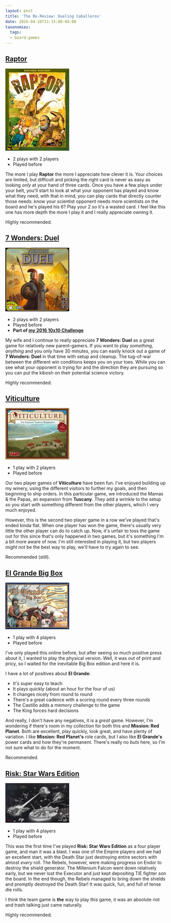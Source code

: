 ```yaml
---
layout: post
title: 'The Re-Review: Dueling Caballeros'
date: 2016-04-26T11:15:00-04:00
taxonomies:
  tags:
  - board-games
---
```

## [Raptor](https://boardgamegeek.com/boardgame/177639/raptor "Raptor")

![Raptor](../assets/covers/raptor.jpg)

- 2 plays with 2 players
- Played before

The more I play **Raptor** the more I appreciate how clever it is. Your choices are limited, but difficult and picking the right card is never as easy as looking _only_ at your hand of three cards. Once you have a few plays under your belt, you'll start to look at what your opponent has played and know what they need, with that in mind, you can play cards that directly counter those needs: know your scientist opponent needs more scientists on the board and he's played his 6? Play your 2 so it's a wasted card. I feel like this one has more depth the more I play it and I really appreciate owning it.

Highly recommended.

## [7 Wonders: Duel](https://boardgamegeek.com/boardgame/173346/7-wonders-duel "7 Wonders: Duel")

![7 Wonders: Duel](../assets/covers/7-wonders-duel.jpg)

- 2 plays with 2 players
- Played before
- **Part of [my 2016 10x10 Challenge](#)**

My wife and I continue to really appreciate **7 Wonders: Duel** as a great game for relatively new parent-gamers. If you want to play _something, anything_ and you only have 30 minutes, you can easily knock out a game of **7 Wonders: Duel** in that time with setup and cleanup. The tug-of-war between the different win conditions keeps you on your toes. While you can see what your opponent is trying for and the direction they are pursuing so you can put the kibosh on their potential science victory.

Highly recommended.

## [Viticulture](https://boardgamegeek.com/boardgame/128621/viticulture "Viticulture")

![Viticulture](../assets/covers/viticulture.jpg)

- 1 play with 2 players
- Played before

Our two player games of **Viticulture** have been fun. I've enjoyed building up my winery, using the different visitors to further my goals, and then beginning to ship orders. In this particular game, we introduced the Mamas & the Papas, an expansion from **Tuscany**. They add a wrinkle to the setup so you start with something different from the other players, which I very much enjoyed.

However, this is the second two player game in a row we've played that's ended kinda flat. When one player has won the game, there's usually very little the other player can do to catch up. Now, it's unfair to toss the game out for this since that's only happened in two games, but it's something I'm a bit more aware of now. I'm still interested in playing it, but two players _might_ not be the best way to play, we'll have to try again to see.

Recommended (still).

## [El Grande Big Box](https://boardgamegeek.com/boardgame/171908/el-grande-big-box "El Grande Big Box")

![El Grande](../assets/covers/el-grande.jpg)

- 1 play with 4 players
- Played before

I've only played this online before, but after seeing so much positive press about it, I wanted to play the physical version. Well, it was out of print and pricy, so I waited for the inevitable Big Box edition and here it is.

I have a lot of positives about **El Grande**:

- It's super easy to teach
- It plays quickly (about an hour for the four of us)
- It changes nicely from round to round
- There's a great cadence with a scoring round every three rounds
- The Castillo adds a memory challenge to the game
- The King forces hard decisions

And really, I don't have any negatives, it is a _great_ game. However, I'm wondering if there's room in my collection for both this and **Mission: Red Planet**. Both are excellent, play quickly, look great, and have plenty of variation. I like **Mission: Red Planet's** role cards, but I also like **El Grande's** power cards and how they're permanent. There's really no _buts_ here, so I'm not sure what to do for the moment.

Recommended.

## [Risk: Star Wars Edition](https://boardgamegeek.com/boardgame/183880/risk-star-wars-edition "Risk: Star Wars Edition")

![Risk: Star Wars Edition](../assets/covers/risk-star-wars-edition.jpg)

- 1 play with 4 players
- Played before

This was the first time I've played **Risk: Star Wars Edition** as a four player game, and man it was a blast. I was one of the Empire players and we had an excellent start, with the Death Star just destroying entire sectors with almost _every_ roll. The Rebels, however, were making progress on Endor to destroy the shield generator. The Millenium Falcon went down relatively early, but we never lost the Executor and just kept depositing TIE fighter son the board. In the end though, the Rebels managed to bring down the shields and promptly destroyed the Death Star! It was quick, fun, and full of tense die rolls.

I think the team game is **the** way to play this game, it was an absolute riot and trash talking just came naturally.

Highly recommended.
